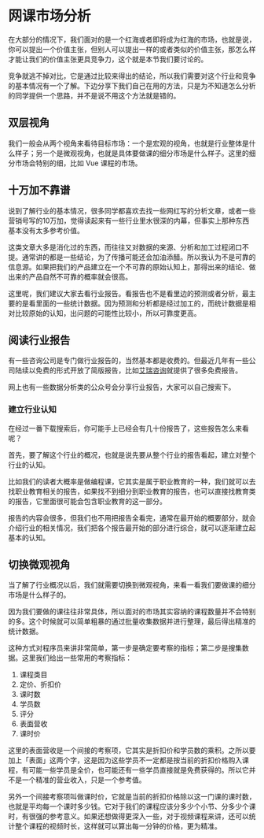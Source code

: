 # 网课市场分析

在大部分的情况下，我们面对的是一个红海或者即将成为红海的市场，也就是说，你可以提出一个价值主张，但别人可以提出一样的或者类似的价值主张，那怎么样才能让我们的价值主张更具竞争力，这个就是本节我们要讨论的。

竞争就逃不掉对比，它是通过比较来得出的结论，所以我们需要对这个行业和竞争的基本情况有一个了解。下边分享下我们自己在用的方法，只是为不知道怎么分析的同学提供一个思路，并不是说不用这个方法就是错的。

## 双层视角

我们一般会从两个视角来看待目标市场：一个是宏观的视角，也就是行业整体是什么样子；另一个是微观视角，也就是具体要做课的细分市场是什么样子。这里的细分市场会特别的细，比如 Vue 课程的市场。


## 十万加不靠谱

说到了解行业的基本情况，很多同学都喜欢去找一些网红写的分析文章，或者一些营销号写的10万加，觉得读起来有一些行业里水很深的内幕，但事实上那种东西基本没有太多参考价值。

这类文章大多是消化过的东西，而往往又对数据的来源、分析和加工过程闭口不提。通常讲的都是一些结论，为了传播可能还会加油添醋。所以我认为不是可靠的信息源。如果把我们的产品建立在一个不可靠的原始认知上，那得出来的结论、做出来的产品自然不可靠的概率就会很高。

这里呢，我们建议大家去看行业报告。看报告也不是看里边的预测或者分析，最主要的是看里面的一些统计数据。因为预测和分析都是经过加工的，而统计数据是相对比较原始的认知，出问题的可能性比较小，所以可靠度更高。

## 阅读行业报告

有一些咨询公司是专门做行业报告的，当然基本都是收费的。但最近几年有一些公司陆续以免费的形式开放了简版报告，比如[艾瑞咨询](https://www.iresearch.com.cn/)就提供了很多免费报告。

网上也有一些数据分析类的公众号会分享行业报告，大家可以自己搜索下。

### 建立行业认知

在经过一番下载搜索后，你可能手上已经会有几十份报告了，这些报告怎么来看呢？

首先，要了解这个行业的概况，也就是说先要从整个行业的报告看起，建立对整个行业的认知。

比如我们的读者大概率是做编程课，它其实是属于职业教育的一种，我们就可以去找职业教育相关的报告，如果找不到细分到职业教育的报告，也可以直接找教育类的报告，它里面很可能会包含职业教育的这一部分。

报告的内容会很多，但我们也不用把报告全看完，通常在最开始的概要部分，就会介绍行业的相关情况，我们把各个报告最开始的部分进行综合，就可以逐渐建立起基本的认知。

## 切换微观视角

当了解了行业概况以后，我们就需要切换到微观视角，来看一看我们要做课的细分市场是什么样子的。

因为我们要做的课往往非常具体，所以面对的市场其实容纳的课程数量并不会特别的多。这个时候就可以简单粗暴的通过批量收集数据并进行整理，最后得出精准的统计数据。

这种方式对程序员来讲非常简单，第一步是确定要考察的指标；第二步是搜集数据。这里我们给出一些常用的考察指标：

1. 课程类目
1. 定价、折扣价
1. 课时数
1. 学员数
1. 评分
1. 表面营收
1. 课时价

这里的表面营收是一个间接的考察项，它其实是折扣价和学员数的乘积。之所以要加上「表面」这两个字，这是因为这些学员不一定都是按当前的折扣价格购入课程，有可能一些学员是全价，也可能还有一些学员直接就是免费获得的。所以它并不是一个精准的营业收入，只是一个参考值。

另外一个间接考察项叫做课时价，它就是当前的折扣价格除以这一门课的课时数，也就是平均每一个课时多少钱。它对于我们的课程应该分多少个小节、分多少个课时，有很强的参考意义。如果还想做得更深入一些，对于视频课程来讲，还可以统计整个课程的视频时长，这样就可以算出每一分钟的价格，更为精准。
